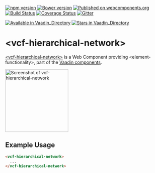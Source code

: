 [![npm version](https://badgen.net/npm/v/@vaadin/vcf-hierarchical-network)](https://www.npmjs.com/package/@vaadin/vcf-hierarchical-network)
[![Bower version](https://badgen.net/github/release/vaadin/vcf-hierarchical-network)](https://github.com/vaadin/vcf-hierarchical-network/releases)
[![Published on webcomponents.org](https://img.shields.io/badge/webcomponents.org-published-blue.svg)](https://www.webcomponents.org/element/vaadin/vcf-hierarchical-network)
[![Build Status](https://travis-ci.org/vaadin/vcf-hierarchical-network.svg?branch=master)](https://travis-ci.org/vaadin/vcf-hierarchical-network)
[![Coverage Status](https://coveralls.io/repos/github/vaadin/vcf-hierarchical-network/badge.svg?branch=master)](https://coveralls.io/github/vaadin/vcf-hierarchical-network?branch=master)
[![Gitter](https://badges.gitter.im/Join%20Chat.svg)](https://gitter.im/vaadin/web-components?utm_source=badge&utm_medium=badge&utm_campaign=pr-badge)

[![Available in Vaadin_Directory](https://img.shields.io/vaadin-directory/v/vaadinvcf-hierarchical-network.svg)](https://vaadin.com/directory/component/vaadinvcf-hierarchical-network)
[![Stars in Vaadin_Directory](https://img.shields.io/vaadin-directory/stars/vaadinvcf-hierarchical-network.svg)](https://vaadin.com/directory/component/vaadinvcf-hierarchical-network)

# &lt;vcf-hierarchical-network&gt;

[&lt;vcf-hierarchical-network&gt;](https://vaadin.com/components/vcf-hierarchical-network) is a Web Component providing &lt;element-functionality&gt;, part of the [Vaadin components](https://vaadin.com/components).

[<img src="https://raw.githubusercontent.com/vaadin/vcf-hierarchical-network/master/screenshot.png" width="200" alt="Screenshot of vcf-hierarchical-network">](https://vaadin.com/components/vcf-hierarchical-network)

## Example Usage

```html
<vcf-hierarchical-network>
  ...
</vcf-hierarchical-network>
```
